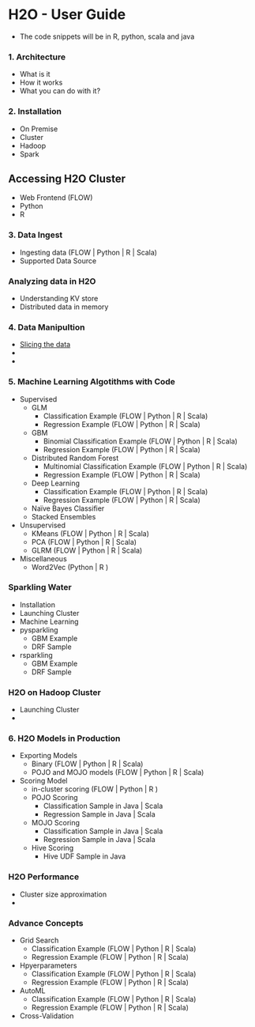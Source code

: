 # H2O - User Guide #

 - The code snippets will be in R, python, scala and java

### 1. Architecture ###
 - What is it
 - How it works
 - What you can do with it? 

### 2. Installation ###
 - On Premise
 - Cluster
 - Hadoop
 - Spark

## Accessing H2O Cluster
 - Web Frontend (FLOW)
 - Python
 - R
 
### 3. Data Ingest ###
 - Ingesting data (FLOW | Python | R | Scala)
 - Supported Data Source

### Analyzing data in H2O ###
 - Understanding KV store
 - Distributed data in memory
  
### 4. Data Manipultion ###
  - [Slicing the data](https://github.com/Avkash/mldl/blob/master/orgs/h2o/h2o_data_man.md)
  - 
  - 

### 5. Machine Learning Algotithms with Code ###
  - Supervised 
    - GLM
      - Classification Example (FLOW | Python | R | Scala)
      - Regression Example (FLOW | Python | R | Scala)
    - GBM 
      - Binomial Classification Example (FLOW | Python | R | Scala)
      - Regression Example (FLOW | Python | R | Scala)
    - Distributed Random Forest
      - Multinomial Classification Example (FLOW | Python | R | Scala)
      - Regression Example (FLOW | Python | R | Scala)
    - Deep Learning
      - Classification Example (FLOW | Python | R | Scala)
      - Regression Example (FLOW | Python | R | Scala)
    - Naïve Bayes Classifier
    - Stacked Ensembles
  - Unsupervised 
    - KMeans (FLOW | Python | R | Scala)
    - PCA (FLOW | Python | R | Scala)
    - GLRM (FLOW | Python | R | Scala)
  - Miscellaneous 
    - Word2Vec (Python | R )
    
### Sparkling Water ##
 - Installation
 - Launching Cluster 
 - Machine Learning 
 - pysparkling
   - GBM Example
   - DRF Sample
 - rsparkling
   - GBM Example
   - DRF Sample
  
### H2O on Hadoop Cluster ##
 - Launching Cluster 
 - 

### 6. H2O Models in Production ###
 - Exporting Models
   - Binary  (FLOW | Python | R | Scala)
   - POJO and MOJO models (FLOW | Python | R | Scala)
 - Scoring Model
   - in-cluster scoring (FLOW | Python | R )
   - POJO Scoring
     - Classification Sample in Java | Scala
     - Regression Sample in Java | Scala
   - MOJO Scoring
     - Classification Sample in Java | Scala
     - Regression Sample in Java | Scala
   - Hive Scoring
     - Hive UDF Sample in Java

### H2O Performance ###
  - Cluster size approximation
  - 

### Advance Concepts ###
  - Grid Search
    - Classification Example (FLOW | Python | R | Scala)
    - Regression Example (FLOW | Python | R | Scala)
  - Hpyerparameters 
    - Classification Example (FLOW | Python | R | Scala)
    - Regression Example (FLOW | Python | R | Scala)
  - AutoML
    - Classification Example (FLOW | Python | R | Scala)
    - Regression Example (FLOW | Python | R | Scala)
  - Cross-Validation
